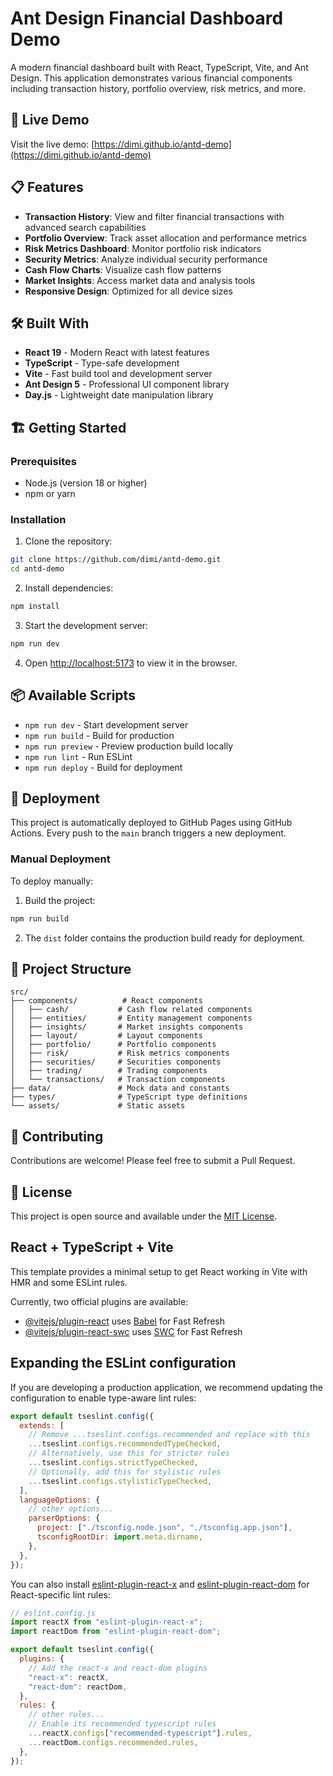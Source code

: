 # Ant Design Financial Dashboard Demo

A modern financial dashboard built with React, TypeScript, Vite, and Ant Design. This application demonstrates various financial components including transaction history, portfolio overview, risk metrics, and more.

## 🚀 Live Demo

Visit the live demo: [https://dimi.github.io/antd-demo](https://dimi.github.io/antd-demo)

## 📋 Features

- **Transaction History**: View and filter financial transactions with advanced search capabilities
- **Portfolio Overview**: Track asset allocation and performance metrics
- **Risk Metrics Dashboard**: Monitor portfolio risk indicators
- **Security Metrics**: Analyze individual security performance
- **Cash Flow Charts**: Visualize cash flow patterns
- **Market Insights**: Access market data and analysis tools
- **Responsive Design**: Optimized for all device sizes

## 🛠️ Built With

- **React 19** - Modern React with latest features
- **TypeScript** - Type-safe development
- **Vite** - Fast build tool and development server
- **Ant Design 5** - Professional UI component library
- **Day.js** - Lightweight date manipulation library

## 🏗️ Getting Started

### Prerequisites

- Node.js (version 18 or higher)
- npm or yarn

### Installation

1. Clone the repository:

```bash
git clone https://github.com/dimi/antd-demo.git
cd antd-demo
```

2. Install dependencies:

```bash
npm install
```

3. Start the development server:

```bash
npm run dev
```

4. Open [http://localhost:5173](http://localhost:5173) to view it in the browser.

## 📦 Available Scripts

- `npm run dev` - Start development server
- `npm run build` - Build for production
- `npm run preview` - Preview production build locally
- `npm run lint` - Run ESLint
- `npm run deploy` - Build for deployment

## 🚢 Deployment

This project is automatically deployed to GitHub Pages using GitHub Actions. Every push to the `main` branch triggers a new deployment.

### Manual Deployment

To deploy manually:

1. Build the project:

```bash
npm run build
```

2. The `dist` folder contains the production build ready for deployment.

## 📁 Project Structure

```
src/
├── components/          # React components
│   ├── cash/           # Cash flow related components
│   ├── entities/       # Entity management components
│   ├── insights/       # Market insights components
│   ├── layout/         # Layout components
│   ├── portfolio/      # Portfolio components
│   ├── risk/           # Risk metrics components
│   ├── securities/     # Securities components
│   ├── trading/        # Trading components
│   └── transactions/   # Transaction components
├── data/               # Mock data and constants
├── types/              # TypeScript type definitions
└── assets/             # Static assets
```

## 🤝 Contributing

Contributions are welcome! Please feel free to submit a Pull Request.

## 📄 License

This project is open source and available under the [MIT License](LICENSE).

## React + TypeScript + Vite

This template provides a minimal setup to get React working in Vite with HMR and some ESLint rules.

Currently, two official plugins are available:

- [@vitejs/plugin-react](https://github.com/vitejs/vite-plugin-react/blob/main/packages/plugin-react) uses [Babel](https://babeljs.io/) for Fast Refresh
- [@vitejs/plugin-react-swc](https://github.com/vitejs/vite-plugin-react/blob/main/packages/plugin-react-swc) uses [SWC](https://swc.rs/) for Fast Refresh

## Expanding the ESLint configuration

If you are developing a production application, we recommend updating the configuration to enable type-aware lint rules:

```js
export default tseslint.config({
  extends: [
    // Remove ...tseslint.configs.recommended and replace with this
    ...tseslint.configs.recommendedTypeChecked,
    // Alternatively, use this for stricter rules
    ...tseslint.configs.strictTypeChecked,
    // Optionally, add this for stylistic rules
    ...tseslint.configs.stylisticTypeChecked,
  ],
  languageOptions: {
    // other options...
    parserOptions: {
      project: ["./tsconfig.node.json", "./tsconfig.app.json"],
      tsconfigRootDir: import.meta.dirname,
    },
  },
});
```

You can also install [eslint-plugin-react-x](https://github.com/Rel1cx/eslint-react/tree/main/packages/plugins/eslint-plugin-react-x) and [eslint-plugin-react-dom](https://github.com/Rel1cx/eslint-react/tree/main/packages/plugins/eslint-plugin-react-dom) for React-specific lint rules:

```js
// eslint.config.js
import reactX from "eslint-plugin-react-x";
import reactDom from "eslint-plugin-react-dom";

export default tseslint.config({
  plugins: {
    // Add the react-x and react-dom plugins
    "react-x": reactX,
    "react-dom": reactDom,
  },
  rules: {
    // other rules...
    // Enable its recommended typescript rules
    ...reactX.configs["recommended-typescript"].rules,
    ...reactDom.configs.recommended.rules,
  },
});
```

